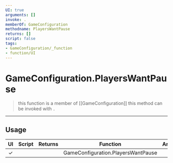 ```yaml
---
UI: true
arguments: []
invoke: .
memberOf: GameConfiguration
methodname: PlayersWantPause
returns: []
script: false
tags:
- GameConfiguration/_function
- function/UI
---
```

# GameConfiguration.PlayersWantPause
> this function is a member of [[GameConfiguration]]
> this method can be invoked with `.`
-----
## Usage
|  UI | Script | Returns | Function | Arguments |
|:---:|:------:|-------:|:--------:|:---------|
|✓| ||GameConfiguration.PlayersWantPause||
